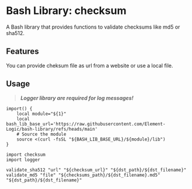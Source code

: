 # Bash Library: checksum

A Bash library that provides functions to validate checksums like md5 or sha512.

## Features
You can provide cheksum file as url from a website or use a local file.

## Usage
> ***Logger library are required for log messages!***
```
import() {
    local module="${1}"
    local bash_lib_base_url='https://raw.githubusercontent.com/Element-Logic/bash-library/refs/heads/main'
    # Source the module
    source <(curl -fsSL "${BASH_LIB_BASE_URL}/${module}/lib")
}

import checksum
import logger

validate_sha512 "url" "${checksum_url}" "${dst_path}/${dst_filename}"
validate_md5 "file" "${checksums_path}/${dst_filename}.md5" "${dst_path}/${dst_filename}"
```
